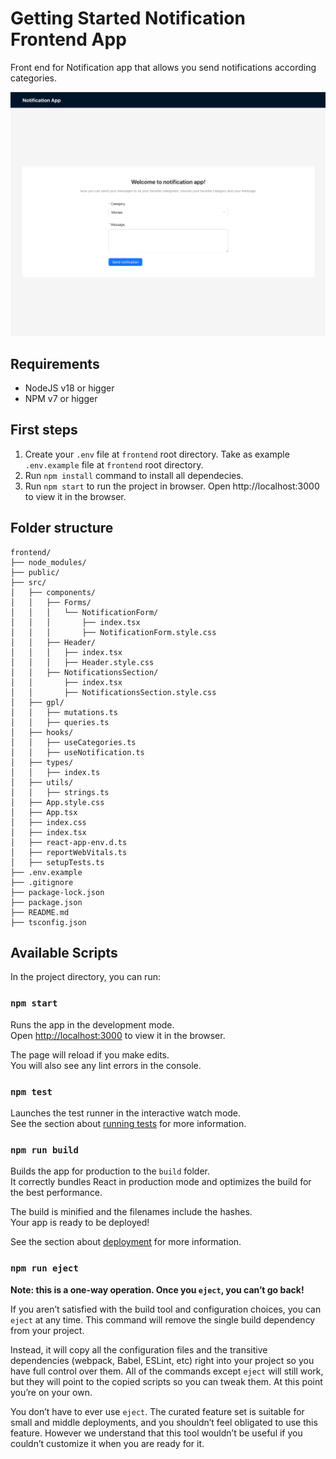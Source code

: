# Getting Started Notification Frontend App

Front end for Notification app that allows you send notifications according categories.

![Front End](../assets/frontend.png)

## Requirements

- NodeJS v18 or higger
- NPM v7 or higger

## First steps

1. Create your `.env` file at `frontend` root directory. Take as example `.env.example` file at `frontend` root directory.
2. Run `npm install` command to install all dependecies.
3. Run `npm start` to run the project in browser. Open http://localhost:3000 to view it in the browser.

## Folder structure

```
frontend/
├── node_modules/
├── public/
├── src/
│   ├── components/
│   │   ├── Forms/
│   │   │   └── NotificationForm/
│   │   │       ├── index.tsx
│   │   │       ├── NotificationForm.style.css
│   │   ├── Header/
│   │   │   ├── index.tsx
│   │   │   ├── Header.style.css
│   │   ├── NotificationsSection/
│   │       ├── index.tsx
│   │       ├── NotificationsSection.style.css
│   ├── gpl/
│   │   ├── mutations.ts
│   │   ├── queries.ts
│   ├── hooks/
│   │   ├── useCategories.ts
│   │   ├── useNotification.ts
│   ├── types/
│   │   ├── index.ts
│   ├── utils/
│   │   ├── strings.ts
│   ├── App.style.css
│   ├── App.tsx
│   ├── index.css
│   ├── index.tsx
│   ├── react-app-env.d.ts
│   ├── reportWebVitals.ts
│   ├── setupTests.ts
├── .env.example
├── .gitignore
├── package-lock.json
├── package.json
├── README.md
├── tsconfig.json
```

## Available Scripts

In the project directory, you can run:

### `npm start`

Runs the app in the development mode.\
Open [http://localhost:3000](http://localhost:3000) to view it in the browser.

The page will reload if you make edits.\
You will also see any lint errors in the console.

### `npm test`

Launches the test runner in the interactive watch mode.\
See the section about [running tests](https://facebook.github.io/create-react-app/docs/running-tests) for more information.

### `npm run build`

Builds the app for production to the `build` folder.\
It correctly bundles React in production mode and optimizes the build for the best performance.

The build is minified and the filenames include the hashes.\
Your app is ready to be deployed!

See the section about [deployment](https://facebook.github.io/create-react-app/docs/deployment) for more information.

### `npm run eject`

**Note: this is a one-way operation. Once you `eject`, you can’t go back!**

If you aren’t satisfied with the build tool and configuration choices, you can `eject` at any time. This command will remove the single build dependency from your project.

Instead, it will copy all the configuration files and the transitive dependencies (webpack, Babel, ESLint, etc) right into your project so you have full control over them. All of the commands except `eject` will still work, but they will point to the copied scripts so you can tweak them. At this point you’re on your own.

You don’t have to ever use `eject`. The curated feature set is suitable for small and middle deployments, and you shouldn’t feel obligated to use this feature. However we understand that this tool wouldn’t be useful if you couldn’t customize it when you are ready for it.

